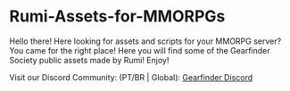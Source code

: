 # Rumi-Assets-for-MMORPGs
Hello there! Here looking for assets and scripts for your MMORPG server? You came for the right place! Here you will find some of the Gearfinder Society public assets made by Rumi! Enjoy!

Visit our Discord Community: (PT/BR | Global): [Gearfinder Discord](https://discord.gg/jMHUQDbujs)